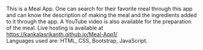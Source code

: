 This is a Meal App. 
One can search for their favorite meal through this app and can know the description of making the meal and the ingredients added to it through the app. 
A  YouTube video is also available for the preparation of the meal. 
Live hosting is available at https://kankalasrikanth.github.io/Meal-App1/  
Languages used are:  HTML, CSS, Bootstrap, JavaScript.
